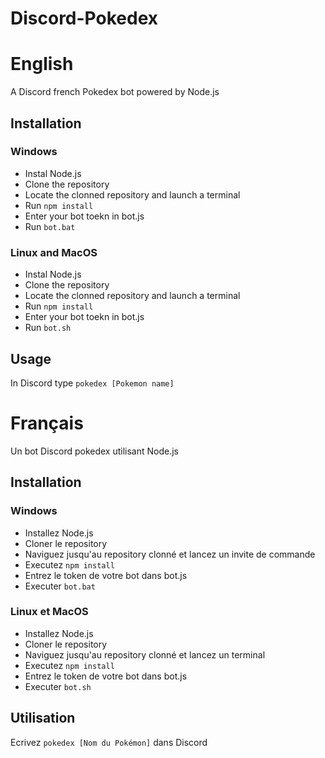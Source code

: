 # Discord-Pokedex

# English

A Discord french Pokedex bot powered by Node.js

## Installation

### Windows
- Instal Node.js
- Clone the repository
- Locate the clonned repository and launch a terminal
- Run ```npm install```
- Enter your bot toekn in bot.js
- Run ```bot.bat```

### Linux and MacOS
- Instal Node.js
- Clone the repository
- Locate the clonned repository and launch a terminal
- Run ```npm install```
- Enter your bot toekn in bot.js
- Run ```bot.sh```


## Usage

In Discord type ```pokedex [Pokemon name]```


# Français

Un bot Discord pokedex utilisant Node.js

## Installation

### Windows
- Installez Node.js
- Cloner le repository
- Naviguez jusqu'au repository clonné et lancez un invite de commande 
- Executez ```npm install```
- Entrez le token de votre bot dans bot.js
- Executer ```bot.bat```

### Linux et MacOS
- Installez Node.js
- Cloner le repository
- Naviguez jusqu'au repository clonné et lancez un terminal
- Executez ```npm install```
- Entrez le token de votre bot dans bot.js
- Executer ```bot.sh```


## Utilisation

Ecrivez  ```pokedex [Nom du Pokémon]``` dans Discord
